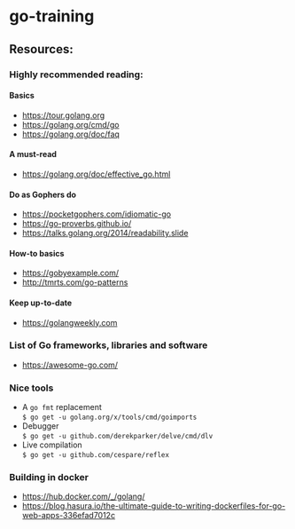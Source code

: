 # go-training

## Resources:

### Highly recommended reading:

#### Basics
* https://tour.golang.org
* https://golang.org/cmd/go
* https://golang.org/doc/faq

#### A must-read
* https://golang.org/doc/effective_go.html

#### Do as Gophers do
* https://pocketgophers.com/idiomatic-go
* https://go-proverbs.github.io/
* https://talks.golang.org/2014/readability.slide

#### How-to basics
* https://gobyexample.com/
* http://tmrts.com/go-patterns

#### Keep up-to-date
* https://golangweekly.com

### List of Go frameworks, libraries and software
* https://awesome-go.com/

### Nice tools
* A `go fmt` replacement \
`$ go get -u golang.org/x/tools/cmd/goimports`
* Debugger \
`$ go get -u github.com/derekparker/delve/cmd/dlv`
* Live compilation \
`$ go get -u github.com/cespare/reflex`

### Building in docker
* https://hub.docker.com/_/golang/
* https://blog.hasura.io/the-ultimate-guide-to-writing-dockerfiles-for-go-web-apps-336efad7012c

